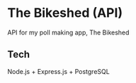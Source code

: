 # The Bikeshed (API)

API for my poll making app, The Bikeshed

## Tech

Node.js + Express.js + PostgreSQL
